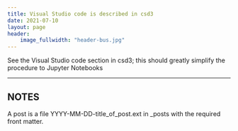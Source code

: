 ```yaml
---
title: Visual Studio code is described in csd3
date: 2021-07-10
layout: page
header:
    image_fullwidth: "header-bus.jpg"
---
```


See the Visual Studio code section in csd3; this should greatly simplify the procedure to Jupyter Notebooks

<!--more-->

---

## NOTES

A post is a file YYYY-MM-DD-title_of_post.ext in _posts with the required front matter.
